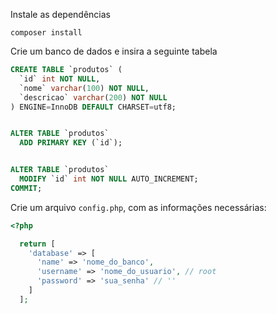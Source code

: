 Instale as dependências
```
composer install
```

Crie um banco de dados e insira a seguinte tabela
```sql
CREATE TABLE `produtos` (
  `id` int NOT NULL,
  `nome` varchar(100) NOT NULL,
  `descricao` varchar(200) NOT NULL
) ENGINE=InnoDB DEFAULT CHARSET=utf8;


ALTER TABLE `produtos`
  ADD PRIMARY KEY (`id`);


ALTER TABLE `produtos`
  MODIFY `id` int NOT NULL AUTO_INCREMENT;
COMMIT;
```

Crie um arquivo `config.php`, com as informações necessárias:
```php
<?php

  return [
    'database' => [
      'name' => 'nome_do_banco',
      'username' => 'nome_do_usuario', // root
      'password' => 'sua_senha' // ''
    ]
  ];
```